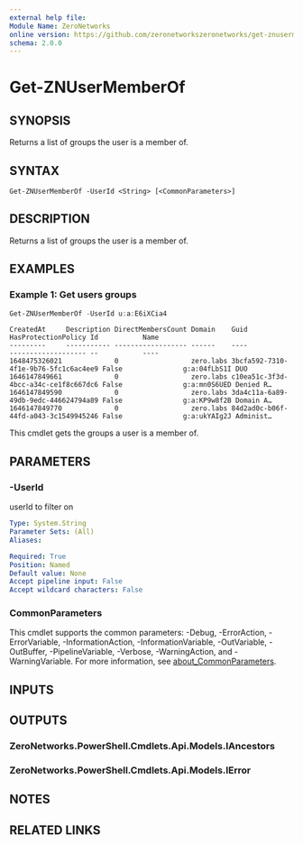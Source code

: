 ```yaml
---
external help file:
Module Name: ZeroNetworks
online version: https://github.com/zeronetworkszeronetworks/get-znusermemberof
schema: 2.0.0
---
```


# Get-ZNUserMemberOf

## SYNOPSIS
Returns a list of groups the user is a member of.

## SYNTAX

```
Get-ZNUserMemberOf -UserId <String> [<CommonParameters>]
```

## DESCRIPTION
Returns a list of groups the user is a member of.

## EXAMPLES

### Example 1: Get users groups
```powershell
Get-ZNUserMemberOf -UserId u:a:E6iXCia4
```

```output
CreatedAt     Description DirectMembersCount Domain    Guid                                 HasProtectionPolicy Id           Name
---------     ----------- ------------------ ------    ----                                 ------------------- --           ----     
1648475326021             0                  zero.labs 3bcfa592-7310-4f1e-9b76-5fc1c6ac4ee9 False               g:a:04fLbS1I DUO      
1646147849661             0                  zero.labs c10ea51c-3f3d-4bcc-a34c-ce1f8c667dc6 False               g:a:mn0S6UED Denied R…
1646147849590             0                  zero.labs 3da4c11a-6a89-49db-9edc-446624794a89 False               g:a:KP9w8f2B Domain A…
1646147849770             0                  zero.labs 84d2ad0c-b06f-44fd-a043-3c1549945246 False               g:a:ukYAIg2J Administ…
```

This cmdlet gets the groups a user is a member of.

## PARAMETERS

### -UserId
userId to filter on

```yaml
Type: System.String
Parameter Sets: (All)
Aliases:

Required: True
Position: Named
Default value: None
Accept pipeline input: False
Accept wildcard characters: False
```

### CommonParameters
This cmdlet supports the common parameters: -Debug, -ErrorAction, -ErrorVariable, -InformationAction, -InformationVariable, -OutVariable, -OutBuffer, -PipelineVariable, -Verbose, -WarningAction, and -WarningVariable. For more information, see [about_CommonParameters](http://go.microsoft.com/fwlink/?LinkID=113216).

## INPUTS

## OUTPUTS

### ZeroNetworks.PowerShell.Cmdlets.Api.Models.IAncestors

### ZeroNetworks.PowerShell.Cmdlets.Api.Models.IError

## NOTES

## RELATED LINKS

